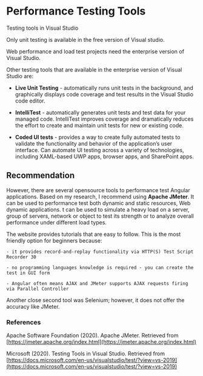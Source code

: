 # Performance Testing Tools


Testing tools in Visual Studio

Only unit testing is available in the free version of Visual studio. 

Web performance and load test projects need the enterprise version of Visual Studio.

Other testing tools that are available in the enterprise version of Visual Studio are:

- **Live Unit Testing** - automatically runs unit tests in the background, and graphically displays code coverage and test results in the Visual Studio code editor.
	
- **IntelliTest** - automatically generates unit tests and test data for your managed code. IntelliTest improves coverage and dramatically reduces the effort to create and maintain unit tests for new or existing code.

- **Coded UI tests** - provides a way to create fully automated tests to validate the functionality and behavior of the application’s user interface. Can automate UI testing across a variety of technologies, including XAML-based UWP apps, browser apps, and SharePoint apps.

## Recommendation

However, there are several opensource tools to performance test Angular applications. Based on my research, I recommend using **Apache JMeter**. It can be used to performance test both dynamic and static resources, Web dynamic applications. t can be used to simulate a heavy load on a server, group of servers, network or object to test its strength or to analyze overall performance under different load types.

The website provides tutorials that are easy to follow. This is the most friendly option for beginners because:

	- it provides record-and-replay functionality via HTTP(S) Test Script Recorder 30
  
	- no programming languages knowledge is required - you can create the test in GUI form
  
	- Angular often means AJAX and JMeter supports AJAX requests firing via Parallel Controller

Another close second tool was Selenium; however, it does not offer the accuracy like JMeter.


### References

Apache Software Foundation (2020). Apache JMeter. Retrieved from [https://jmeter.apache.org/index.html](https://jmeter.apache.org/index.html)

Microsoft (2020). Testing Tools in Visual Studio. Retrieved from [https://docs.microsoft.com/en-us/visualstudio/test/?view=vs-2019](https://docs.microsoft.com/en-us/visualstudio/test/?view=vs-2019)
